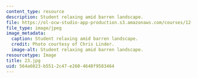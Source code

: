 ```yaml
---
content_type: resource
description: Student relaxing amid barren landscape.
file: https://ol-ocw-studio-app-production.s3.amazonaws.com/courses/12-753-geodynamics-seminar-spring-2006/564a6023b5512c47e2604648f9583464_23.jpg
file_type: image/jpeg
image_metadata:
  caption: Student relaxing amid barren landscape.
  credit: Photo courtesy of Chris Linder.
  image-alt: Student relaxing amid barren landscape.
resourcetype: Image
title: 23.jpg
uid: 564a6023-b551-2c47-e260-4648f9583464
---
```

